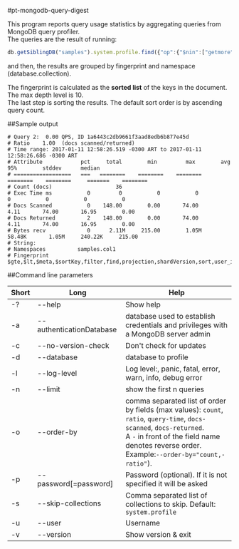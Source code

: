 #pt-mongodb-query-digest

This program reports query usage statistics by aggregating queries from MongoDB query profiler.  
The queries are the result of running:
```javascript
db.getSiblingDB("samples").system.profile.find({"op":{"$nin":["getmore", "delete"]}});
```
and then, the results are grouped by fingerprint and namespace (database.collection).

The fingerprint is calculated as the **sorted list** of the keys in the document. The max depth level is 10.  
The last step is sorting the results. The default sort order is by ascending query count.  

##Sample output
```
# Query 2:  0.00 QPS, ID 1a6443c2db9661f3aad8edb6b877e45d
# Ratio    1.00  (docs scanned/returned)
# Time range: 2017-01-11 12:58:26.519 -0300 ART to 2017-01-11 12:58:26.686 -0300 ART
# Attribute            pct     total        min         max        avg         95%        stddev      median
# ==================   ===   ========    ========    ========    ========    ========     =======    ========
# Count (docs)                    36 
# Exec Time ms           0         0           0           0           0           0           0           0 
# Docs Scanned           0    148.00        0.00       74.00        4.11       74.00       16.95        0.00 
# Docs Returned          2    148.00        0.00       74.00        4.11       74.00       16.95        0.00 
# Bytes recv             0      2.11M     215.00        1.05M      58.48K       1.05M     240.22K     215.00 
# String:
# Namespaces          samples.col1
# Fingerprint         $gte,$lt,$meta,$sortKey,filter,find,projection,shardVersion,sort,user_id,user_id
```
  
##Command line parameters  
  
|Short|Long|Help|
|-----|----|----|
|-?|--help|Show help|
|-a|--authenticationDatabase|database used to establish credentials and privileges with a MongoDB server admin|
|-c|--no-version-check|Don't check for updates|
|-d|--database|database to profile|
|-l|--log-level|Log level:, panic, fatal, error, warn, info, debug error|
|-n|--limit|show the first n queries|
|-o|--order-by|comma separated list of order by fields (max values): `count`, `ratio`, `query-time`, `docs-scanned`, `docs-returned`.<br> A `-` in front of the field name denotes reverse order.<br> Example:`--order-by="count,-ratio"`).|
|-p|--password[=password]|Password (optional). If it is not specified it will be asked|
|-s|--skip-collections|Comma separated list of collections to skip. Default: `system.profile`|
|-u|--user|Username|
|-v|--version|Show version & exit|

